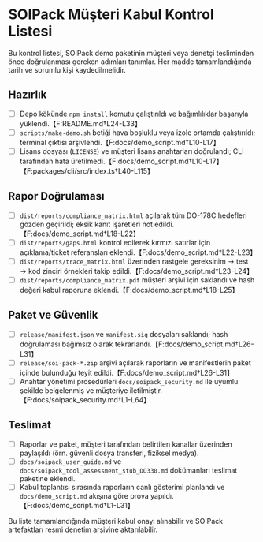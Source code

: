 # SOIPack Müşteri Kabul Kontrol Listesi

Bu kontrol listesi, SOIPack demo paketinin müşteri veya denetçi tesliminden önce doğrulanması gereken adımları tanımlar. Her madde tamamlandığında tarih ve sorumlu kişi kaydedilmelidir.

## Hazırlık
- [ ] Depo kökünde `npm install` komutu çalıştırıldı ve bağımlılıklar başarıyla yüklendi.【F:README.md†L24-L33】
- [ ] `scripts/make-demo.sh` betiği hava boşluklu veya izole ortamda çalıştırıldı; terminal çıktısı arşivlendi.【F:docs/demo_script.md†L10-L17】
- [ ] Lisans dosyası (`LICENSE`) ve müşteri lisans anahtarları doğrulandı; CLI tarafından hata üretilmedi.【F:docs/demo_script.md†L10-L17】【F:packages/cli/src/index.ts†L40-L115】

## Rapor Doğrulaması
- [ ] `dist/reports/compliance_matrix.html` açılarak tüm DO-178C hedefleri gözden geçirildi; eksik kanıt işaretleri not edildi.【F:docs/demo_script.md†L18-L22】
- [ ] `dist/reports/gaps.html` kontrol edilerek kırmızı satırlar için açıklama/ticket referansları eklendi.【F:docs/demo_script.md†L22-L23】
- [ ] `dist/reports/trace_matrix.html` üzerinden rastgele gereksinim → test → kod zinciri örnekleri takip edildi.【F:docs/demo_script.md†L23-L24】
- [ ] `dist/reports/compliance_matrix.pdf` müşteri arşivi için saklandı ve hash değeri kabul raporuna eklendi.【F:docs/demo_script.md†L18-L25】

## Paket ve Güvenlik
- [ ] `release/manifest.json` ve `manifest.sig` dosyaları saklandı; hash doğrulaması bağımsız olarak tekrarlandı.【F:docs/demo_script.md†L26-L31】
- [ ] `release/soi-pack-*.zip` arşivi açılarak raporların ve manifestlerin paket içinde bulunduğu teyit edildi.【F:docs/demo_script.md†L26-L31】
- [ ] Anahtar yönetimi prosedürleri `docs/soipack_security.md` ile uyumlu şekilde belgelenmiş ve müşteriye iletilmiştir.【F:docs/soipack_security.md†L1-L64】

## Teslimat
- [ ] Raporlar ve paket, müşteri tarafından belirtilen kanallar üzerinden paylaşıldı (örn. güvenli dosya transferi, fiziksel medya).
- [ ] `docs/soipack_user_guide.md` ve `docs/soipack_tool_assessment_stub_DO330.md` dokümanları teslimat paketine eklendi.
- [ ] Kabul toplantısı sırasında raporların canlı gösterimi planlandı ve `docs/demo_script.md` akışına göre prova yapıldı.【F:docs/demo_script.md†L1-L31】

Bu liste tamamlandığında müşteri kabul onayı alınabilir ve SOIPack artefaktları resmi denetim arşivine aktarılabilir.
